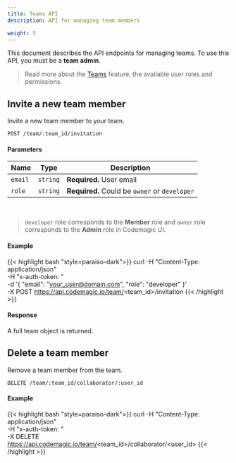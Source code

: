 ```yaml
---
title: Teams API
description: API for managing team members

weight: 5
---
```


This document describes the API endpoints for managing teams. To use this API, you must be a **team admin**.

>Read more about the [Teams](../getting-started/teams/) feature, the available user roles and permissions.

## Invite a new team member
Invite a new team member to your team.

`POST /team/:team_id/invitation`

#### Parameters

| **Name** | **Type** | **Description**                               |
|----------| -------- |-----------------------------------------------|
| `email`  | `string` | **Required.** User email                    |
| `role`   | `string` | **Required.** Could be `owner` or `developer` |

<br>

>`developer` role corresponds to the **Member** role and `owner` role corresponds to the **Admin** role in Codemagic UI.


#### Example

{{< highlight bash "style=paraiso-dark">}}
curl -H "Content-Type: application/json" \
     -H "x-auth-token: <API Token>" \
     -d '{
        "email": "your_user@domain.com",
        "role": "developer"
     }' \
     -X POST https://api.codemagic.io/team/<team_id>/invitation
{{< /highlight >}}

#### Response

A full team object is returned.

## Delete a team member
Remove a team member from the team.

`DELETE /team/:team_id/collaborator/:user_id`

#### Example

{{< highlight bash "style=paraiso-dark">}}
curl -H "Content-Type: application/json" \
     -H "x-auth-token: <API Token>" \
     -X DELETE https://api.codemagic.io/team/<team_id>/collaborator/<user_id>
{{< /highlight >}}

